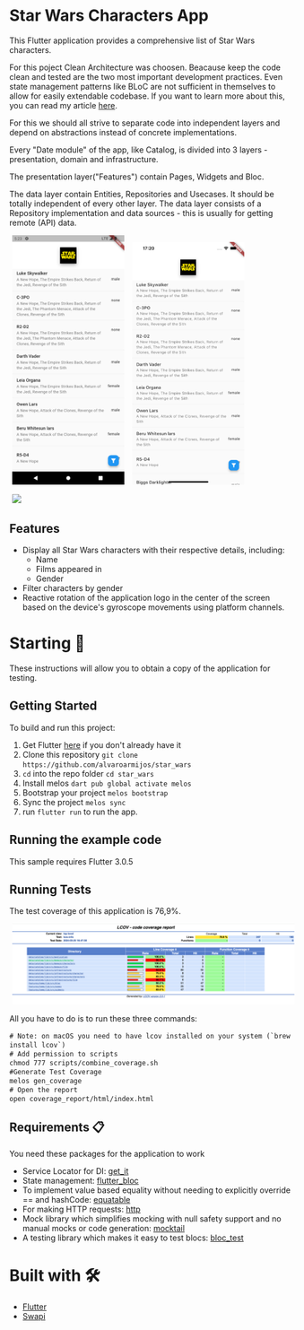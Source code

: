 # Star Wars Characters App

This Flutter application provides a comprehensive list of Star Wars characters.

For this poject Clean Architecture was choosen.  Beacause keep the code clean and tested are the two most important development practices. Even state management patterns like BLoC are not sufficient in themselves to allow for easily extendable codebase. If you want to learn more about this, you can read my article [here](https://medium.com/@alvaro.armijoss/improve-your-flutter-development-with-clean-architecture-and-tdd-4c13e6af4f18 "here").

For this we should all strive to separate code into independent layers and depend on abstractions instead of concrete implementations.

Every "Date module" of the app, like Catalog, is divided into 3 layers - presentation, domain and infrastructure.

The presentation layer("Features") contain Pages, Widgets and Bloc. 

The data layer contain Entities, Repositories and Usecases. It should be totally independent of every other layer. The data layer consists of a Repository implementation and data sources - this is usually for getting remote (API) data.


<p>
    <img src="./docs/android.png" width="200"/ hspace="5"> 
    <img src="./docs/ios.png" width="200"/ hspace="5"> 
</p>

<p>
    <img src="./docs/demo.gif" width="200"/ hspace="5"> 
</p>

## Features

- Display all Star Wars characters with their respective details, including:
    * Name
    * Films appeared in
    * Gender
- Filter characters by gender
- Reactive rotation of the application logo in the center of the screen based on the device's gyroscope movements using platform channels.

# Starting 🚀

These instructions will allow you to obtain a copy of the application for testing.

## Getting Started
To build and run this project:

1. Get Flutter [here](https://flutter.dev) if you don't already have it
2. Clone this repository `git clone https://github.com/alvaroarmijos/star_wars`
3. `cd` into the repo folder `cd star_wars`
4. Install melos `dart pub global activate melos`
5. Bootstrap your project `melos bootstrap`
4. Sync the project `melos sync`
6. run `flutter run` to run the app.


## Running the example code

This sample requires Flutter 3.0.5

## Running Tests

The test coverage of this application is 76,9%.

<p>
    <img src="./docs/test_coverage.png" width="800"/ hspace="5"> 
</p>

All you have to do is to run these three commands:

```
# Note: on macOS you need to have lcov installed on your system (`brew install lcov`)
# Add permission to scripts
chmod 777 scripts/combine_coverage.sh
#Generate Test Coverage
melos gen_coverage
# Open the report
open coverage_report/html/index.html
```

## Requirements 📋
You need these packages for the application to work
- Service Locator for DI: [get_it](https://pub.dev/packages/get_it "get_it")
- State management: [flutter_bloc ](https://pub.dev/packages/flutter_bloc "flutter_bloc ")
- To implement value based equality without needing to explicitly override == and hashCode: [equatable](https://pub.dev/packages/equatable "equatable")
- For making HTTP requests: [http](https://pub.dev/packages/http#-installing-tab- "http")
- Mock library which simplifies mocking with null safety support and no manual mocks or code generation: [mocktail ](https://pub.dev/packages/mocktail "mocktail ")
- A testing library which makes it easy to test blocs: [bloc_test ](https://pub.dev/packages/bloc_test "bloc_test ")


# Built with 🛠️
  - [Flutter](https://flutter.dev/ "flutter")
  - [Swapi](https://swapi.dev/)
